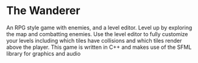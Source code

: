 # The Wanderer
An RPG style game with enemies, and a level editor. Level up by exploring the map and combatting enemies. Use the level editor to fully customize your levels including which tiles have collisions and which tiles render above the player. This game is written in C++ and makes use of the SFML library for graphics and audio
